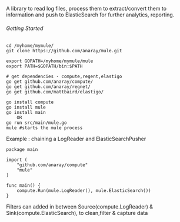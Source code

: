 A library to read log files, process them to extract/convert them to information and push to ElasticSearch for further analytics, reporting.

###### Getting Started
```
cd /myhome/mymule/
git clone https://github.com/anaray/mule.git

export GOPATH=/myhome/mymule/mule
export PATH=$GOPATH/bin:$PATH

# get dependencies - compute,regent,elastigo
go get github.com/anaray/compute/
go get github.com/anaray/regnet/ 
go get github.com/mattbaird/elastigo/

go install compute
go install mule
go install main 
    OR
go run src/main/mule.go 
mule #starts the mule process

```

Example : chaining a LogReader and ElasticSearchPusher
```
package main

import (
	"github.com/anaray/compute"
	"mule"
)

func main() {
	compute.Run(mule.LogReader(), mule.ElasticSearch())
}

```

Filters can added in between Source(compute.LogReader) & Sink(compute.ElasticSearch), to clean,filter & capture data
